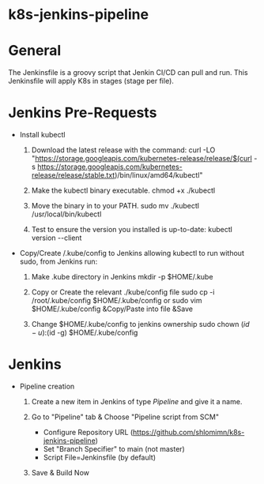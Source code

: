 # k8s-jenkins-pipeline

# General
The Jenkinsfile is a groovy script that Jenkin CI/CD can pull and run.
This Jenkinsfile will apply K8s in stages (stage per file).

# Jenkins Pre-Requests
  * Install kubectl
    1. Download the latest release with the command:
       curl -LO "https://storage.googleapis.com/kubernetes-release/release/$(curl -s https://storage.googleapis.com/kubernetes-release/release/stable.txt)/bin/linux/amd64/kubectl"
    
    2. Make the kubectl binary executable.
       chmod +x ./kubectl
    
    3. Move the binary in to your PATH.
       sudo mv ./kubectl /usr/local/bin/kubectl
       
    4. Test to ensure the version you installed is up-to-date:
       kubectl version --client

  * Copy/Create /.kube/config to Jenkins allowing kubectl to run without sudo, 
    from Jenkins run:
    1. Make .kube directory in Jenkins
       mkdir -p $HOME/.kube
       
    2. Copy or Create the relevant ./kube/config file
       sudo cp -i /root/.kube/config $HOME/.kube/config
       or
       sudo vim $HOME/.kube/config 
       &Copy/Paste into file &Save
    
    3. Change $HOME/.kube/config to jenkins ownership
       sudo chown $(id -u):$(id -g) $HOME/.kube/config

# Jenkins 
  * Pipeline creation
    1. Create a new item in Jenkins of type *Pipeline* and give it a name.
    
    2. Go to "Pipeline" tab & Choose "Pipeline script from SCM"
       * Configure Repository URL (https://github.com/shlomimn/k8s-jenkins-pipeline)
       * Set "Branch Specifier" to main (not master)
       * Script File=Jenkinsfile (by default)
       
    3. Save & Build Now

